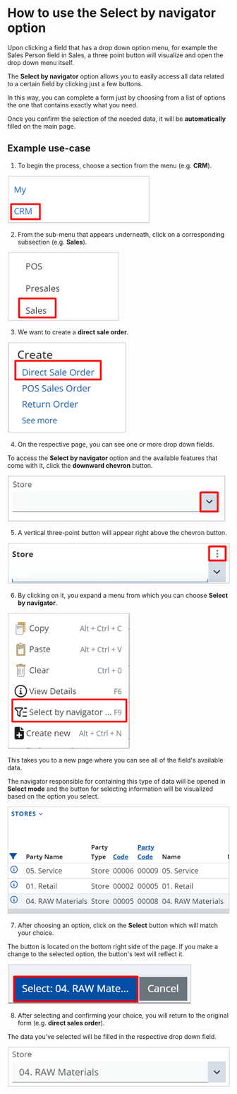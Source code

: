 # How to use the Select by navigator option

Upon clicking a field that has а drop down option menu, for example the Sales Person field in Sales, a three point button will visualize and open the drop down menu itself.

The **Select by navigator** option allows you to easily access all data related to a certain field by clicking just a few buttons. 

In this way, you can complete a form just by choosing from a list of options the one that contains exactly what you need. 

Once you confirm the selection of the needed data, it will be **automatically** filled on the main page. 

## Example use-case

1. To begin the process, choose a section from the menu (e.g. **CRM**).

![Pictures](pictures/crm_select.png)

2. From the sub-menu that appears underneath, click on a corresponding subsection (e.g. **Sales**).

![Pictures](pictures/sales_select.png)

3. We want to create a **direct sale order**. 

![Pictures](pictures/direct_sale_select.png)

4. On the respective page, you can see one or more drop down fields. 

To access the **Select by navigator** option and the available features that come with it, click the **downward chevron** button.

![Pictures](pictures/chevron_store_select.png)

5. A vertical three-point button will appear right above the chevron button.

![Pictures](pictures/store_threedot_select.png)
 
6. By clicking on it, you expand a menu from which you can choose **Select by navigator**.

![Pictures](pictures/select_by_navigator_select.png)

This takes you to a new page where you can see all of the field's available data. 

The navigator responsible for containing this type of data will be opened in **Select mode** and the button for selecting information will be visualized based on the option you select.

![Pictures](pictures/options_select.png)
 
7. After choosing an option, click on the **Select** button which will match your choice. 

The button is located on the bottom right side of the page. If you make a change to the selected option, the button's text will reflect it.

![Pictures](pictures/final_button_select.png)
 
8. After selecting and confirming your choice, you will return to the original form (e.g. **direct sales order**). 

The data you've selected will be filled in the respective drop down field.

![Pictures](pictures/field_visualized.png)

